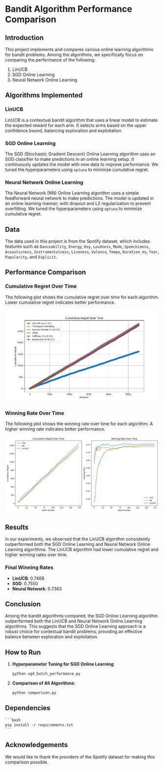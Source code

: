 # Bandit Algorithm Performance Comparison

## Introduction

This project implements and compares various online learning algorithms for bandit problems. Among the algorithms, we specifically focus on comparing the performance of the following:

1. LinUCB
2. SGD Online Learning
3. Neural Network Online Learning

## Algorithms Implemented

### LinUCB
LinUCB is a contextual bandit algorithm that uses a linear model to estimate the expected reward for each arm. It selects arms based on the upper confidence bound, balancing exploration and exploitation.

### SGD Online Learning
The SGD (Stochastic Gradient Descent) Online Learning algorithm uses an SGD classifier to make predictions in an online learning setup. It continuously updates the model with new data to improve performance. We tuned the hyperparameters using `optuna` to minimize cumulative regret.

### Neural Network Online Learning
The Neural Network (NN) Online Learning algorithm uses a simple feedforward neural network to make predictions. The model is updated in an online learning manner, with dropout and L2 regularization to prevent overfitting. We tuned the hyperparameters using `optuna` to minimize cumulative regret.

## Data
The data used in this project is from the Spotify dataset, which includes features such as `Danceability`, `Energy`, `Key`, `Loudness`, `Mode`, `Speechiness`, `Acousticness`, `Instrumentalness`, `Liveness`, `Valence`, `Tempo`, `Duration_ms`, `Year`, `Popularity`, and `Explicit`.

## Performance Comparison

### Cumulative Regret Over Time
The following plot shows the cumulative regret over time for each algorithm. Lower cumulative regret indicates better performance.

![Cumulative Regret Over Time (Among Conventional Bandit Algorithms)](results/bandit_models_cumulative_regret.png)

### Winning Rate Over Time
The following plot shows the winning rate over time for each algorithm. A higher winning rate indicates better performance.

![Winning Rate Over Time (Right)](results/online_learning_cumulative_regret_winning_rate.png)

## Results
In our experiments, we observed that the LinUCB algorithm consistently outperformed both the SGD Online Learning and Neural Network Online Learning algorithms. The LinUCB algorithm had lower cumulative regret and higher winning rates over time.

### Final Winning Rates
- **LinUCB**: 0.7468
- **SGD**: 0.7550
- **Neural Network**: 0.7363

## Conclusion
Among the bandit algorithms compared, the SGD Online Learning algorithm outperformed both the LinUCB and Neural Network Online Learning algorithms. This suggests that the SGD Online Learning approach is a robust choice for contextual bandit problems, providing an effective balance between exploration and exploitation.

## How to Run
1. **Hyperparameter Tuning for SGD Online Learning**:
    ```bash
    python sgd_batch_performance.py
    ```

2. **Comparison of All Algorithms**:
    ```bash
    python comparison.py
    ```

## Dependencies
    ```bash
    pip install -r requirements.txt
    ```

## Acknowledgements
We would like to thank the providers of the Spotify dataset for making this comparison possible.
